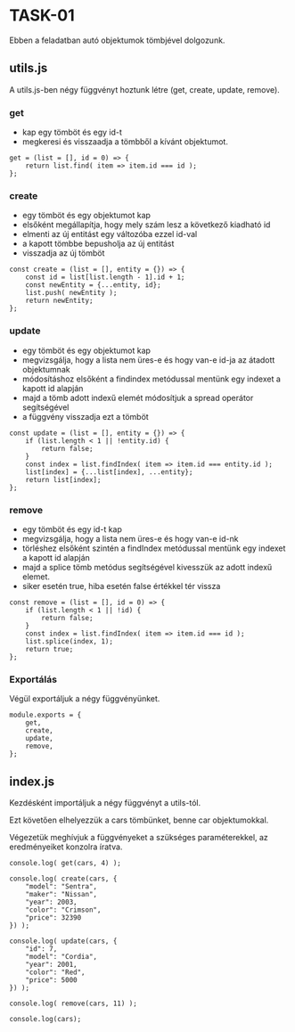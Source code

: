 # TASK-01

Ebben a feladatban autó objektumok tömbjével dolgozunk.

## utils.js
A utils.js-ben négy függvényt hoztunk létre (get, create, update, remove).


### get
- kap egy tömböt és egy id-t
- megkeresi és visszaadja a tömbből a kívánt objektumot.
```
get = (list = [], id = 0) => {
    return list.find( item => item.id === id );
};
```

### create
- egy tömböt és egy objektumot kap
- elsőként megállapítja, hogy mely szám lesz a következő kiadható id
- elmenti az új entitást egy változóba ezzel id-val
- a kapott tömbbe bepusholja az új entitást
- visszadja az új tömböt
```
const create = (list = [], entity = {}) => {
    const id = list[list.length - 1].id + 1;
    const newEntity = {...entity, id};
    list.push( newEntity );
    return newEntity;
};
```

### update
- egy tömböt és egy objektumot kap
- megvizsgálja, hogy a lista nem üres-e és hogy van-e id-ja az átadott objektumnak
- módosításhoz elsőként a findindex metódussal mentünk egy indexet a kapott id alapján
- majd a tömb adott indexű elemét módosítjuk a spread operátor segítségével
- a függvény visszadja ezt a tömböt
```
const update = (list = [], entity = {}) => {
    if (list.length < 1 || !entity.id) {
        return false;
    }
    const index = list.findIndex( item => item.id === entity.id );
    list[index] = {...list[index], ...entity};
    return list[index];
};
```
### remove
- egy tömböt és egy id-t kap
- megvizsgálja, hogy a lista nem üres-e és hogy van-e id-nk
- törléshez elsőként szintén a findIndex metódussal mentünk egy indexet a kapott id alapján
- majd a splice tömb metódus segítségével kivesszük az adott indexű elemet.
- siker esetén true, hiba esetén false értékkel tér vissza
```
const remove = (list = [], id = 0) => {
    if (list.length < 1 || !id) {
        return false;
    }
    const index = list.findIndex( item => item.id === id );
    list.splice(index, 1);
    return true;
};
```

### Exportálás
Végül exportáljuk a négy függvényünket.
```
module.exports = {
    get,
    create,
    update,
    remove,
};
```

## index.js

Kezdésként importáljuk a négy függvényt a utils-tól.

Ezt követően elhelyezzük a cars tömbünket, benne car objektumokkal.

Végezetük meghívjuk a függvényeket a szükséges paraméterekkel, az eredményeiket konzolra íratva.
```
console.log( get(cars, 4) );

console.log( create(cars, {
    "model": "Sentra",
    "maker": "Nissan",
    "year": 2003,
    "color": "Crimson",
    "price": 32390
}) );

console.log( update(cars, {
    "id": 7,
    "model": "Cordia",
    "year": 2001,
    "color": "Red",
    "price": 5000
}) );

console.log( remove(cars, 11) );

console.log(cars);
```